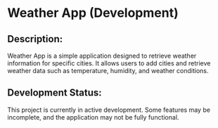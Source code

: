 # Weather App (Development)

## Description:

Weather App is a simple application designed to retrieve weather information for specific cities. It allows users to add cities and retrieve weather data such as temperature, humidity, and weather conditions.

## Development Status:

This project is currently in active development. Some features may be incomplete, and the application may not be fully functional.
